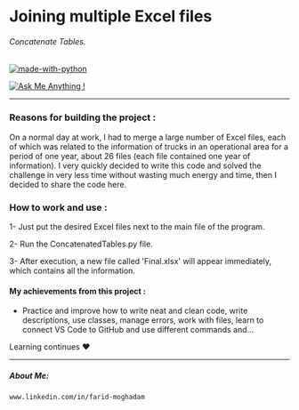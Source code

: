 # Joining multiple Excel files
###### Concatenate Tables.

[![made-with-python](https://img.shields.io/badge/Made%20with-Python-1f425f.svg)](https://www.python.org/)

[![Ask Me Anything !](https://img.shields.io/badge/Ask%20me-anything-1abc9c.svg)](https://GitHub.com/FaridMoghadam)

________________________________________________________________________________________



### Reasons for building the project :
On a normal day at work, I had to merge a large number of Excel files, each of which was related to the information of trucks in an operational area for a period of one year, about 26 files (each file contained one year of information).
I very quickly decided to write this code and solved the challenge in very less time without wasting much energy and time, then I decided to share the code here.



### How to work and use :
1- Just put the desired Excel files next to the main file of the program.

2- Run the ConcatenatedTables.py file.

3- After execution, a new file called 'Final.xlsx' will appear immediately, which contains all the information.






#### My achievements from this project :
- Practice and improve how to write neat and clean code, write descriptions, use classes, manage errors, work with files, learn to connect VS Code to GitHub and use different commands and...

Learning continues ♥


________________________________________________________________________________________


##### About Me: 
    www.linkedin.com/in/farid-moghadam
